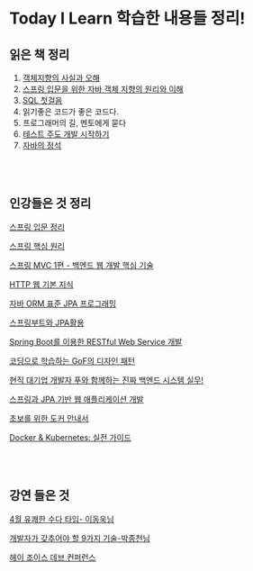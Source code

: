 # Today I Learn 학습한 내용들 정리! 

## 읽은 책 정리

1. [객체지향의 사실과 오해](https://github.com/yeonjiyeon/readingstudy/tree/main/%EA%B0%9D%EC%B2%B4%EC%A7%80%ED%96%A5%EC%9D%98%20%EC%82%AC%EC%8B%A4%EA%B3%BC%20%EC%98%A4%ED%95%B4)
2. [스프링 입문을 위한 자바 객체 지향의 원리와 이해](https://github.com/yeonjiyeon/readingstudy/tree/main/%EC%9E%90%EB%B0%94%20%EA%B0%9D%EC%B2%B4%EC%A7%80%ED%96%A5%EC%9D%98%20%EC%9B%90%EB%A6%AC%EC%99%80%20%EC%9D%B4%ED%95%B4)
3. [SQL 첫걸음](https://github.com/yeonjiyeon/TIL-/tree/main/%EC%9D%BD%EC%9D%80%20%EC%B1%85%EB%93%A4%20%EC%A0%95%EB%A6%AC/SQL%EC%B2%AB%EA%B1%B8%EC%9D%8C)
4. 읽기좋은 코드가 좋은 코드다. 
5. 프로그래머의 길, 멘토에게 묻다
6. [테스트 주도 개발 시작하기]()
7. [자바의 정석]()

<br/>
<br/>

## 인강들은 것 정리

[스프링 입문 정리](https://github.com/yeonjiyeon/TIL-/blob/main/%EC%9D%B8%EA%B0%95%EB%93%A4%EC%9D%80%20%EA%B2%83%20%EC%A0%95%EB%A6%AC/Spring/%EC%8A%A4%ED%94%84%EB%A7%81%EC%9E%85%EB%AC%B8.md)

[스프링 핵심 원리](https://github.com/yeonjiyeon/TIL-/tree/main/%EC%9D%B8%EA%B0%95%EB%93%A4%EC%9D%80%20%EA%B2%83%20%EC%A0%95%EB%A6%AC/Spring/%EC%8A%A4%ED%94%84%EB%A7%81%20%ED%95%B5%EC%8B%AC%20%EC%9B%90%EB%A6%AC/1.%EA%B0%9D%EC%B2%B4%20%EC%A7%80%ED%96%A5%20%EC%84%A4%EA%B3%84%EC%99%80%20%EC%8A%A4%ED%94%84%EB%A7%81)

[스프링 MVC 1편 - 백엔드 웹 개발 핵심 기술](https://www.notion.so/MVC-1-73619f1ad90845e4a6f350e00a8f1551)

[HTTP 웹 기본 지식](https://www.notion.so/HTTP-1688310acd0842c6a0cc42233c34983f)

[자바 ORM 표준 JPA 프로그래밍](https://www.notion.so/ORM-JPA-0df6c127e92c41dbb4888af9ff015acd)

[스프링부트와 JPA활용](https://www.notion.so/JPA-536c68e7036e4a17b201a24ff1cc7f33)

[Spring Boot를 이용한 RESTful Web Service 개발](https://www.notion.so/Spring-Boot-RESTful-Web-Service-3d77dd361bcc4d0c9c019c3b4fb08464)

[코딩으로 학습하는 GoF의 디자인 패턴](https://www.notion.so/GoF-0b1c921f43d54480a367c0f38ddda60a)

[현직 대기업 개발자 푸와 함께하는 진짜 백엔드 시스템 실무!](https://www.notion.so/8a676192ba6d43038106054beb6da158)

[스프링과 JPA 기반 웹 애플리케이션 개발](https://www.notion.so/JPA-d48e42dfb52a40d4af0630145c128760)

[초보를 위한 도커 안내서](https://www.notion.so/048e254a6c68402fa99a6e2e6da7892f)

[Docker & Kubernetes: 실전 가이드](https://www.notion.so/Docker-Kubernetes-27b8dc42071740bdb503a15120e3747d)

<br/>
<br/>

## 강연 들은 것

[4월 유쾌한 수다 타임- 이동욱님](https://www.notion.so/4-69c7c9f02e504ee2a8932aab8018464e)

[개발자가 갖추어야 할 9가지 기술-박종천님](https://www.notion.so/9-5f53ceb223c746e6b94b3a27f03ca4ad)

[헤이 조이스 데브 컨퍼런스](https://www.notion.so/aada9cbca9d84217a707b340ba5f47b5)

